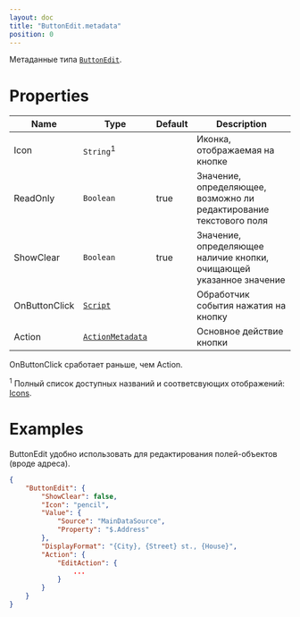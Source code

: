 ```yaml
---
layout: doc
title: "ButtonEdit.metadata"
position: 0
---
```


Метаданные типа [`ButtonEdit`](../).

# Properties

|Name|Type|Default|Description|
|----|----|----|-----------|
|Icon|`String`<sup>1</sup>| |Иконка, отображаемая на кнопке|
|ReadOnly|`Boolean`|true|Значение, определяющее, возможно ли редактирование текстового поля|
|ShowClear|`Boolean`|true|Значение, определяющее наличие кнопки, очищающей указанное значение|
|OnButtonClick|[`Script`](../../../Core/Script/)| |Обработчик события нажатия на кнопку|
|Action|[`ActionMetadata`](../../../Core/Actions/)| |Основное действие кнопки|

OnButtonClick сработает раньше, чем Action.

<sup>1</sup> Полный список доступных названий и соответсвующих отображений: [Icons](http://fontawesome.io/icons/).

# Examples

ButtonEdit удобно использовать для редактирования полей-объектов (вроде адреса).

```json
{
	"ButtonEdit": {
		"ShowClear": false,
		"Icon": "pencil",
		"Value": {
	        "Source": "MainDataSource",
	        "Property": "$.Address"
	    },
	    "DisplayFormat": "{City}, {Street} st., {House}",
		"Action": {
			"EditAction": {
				...
			}
		}
	}
}
```